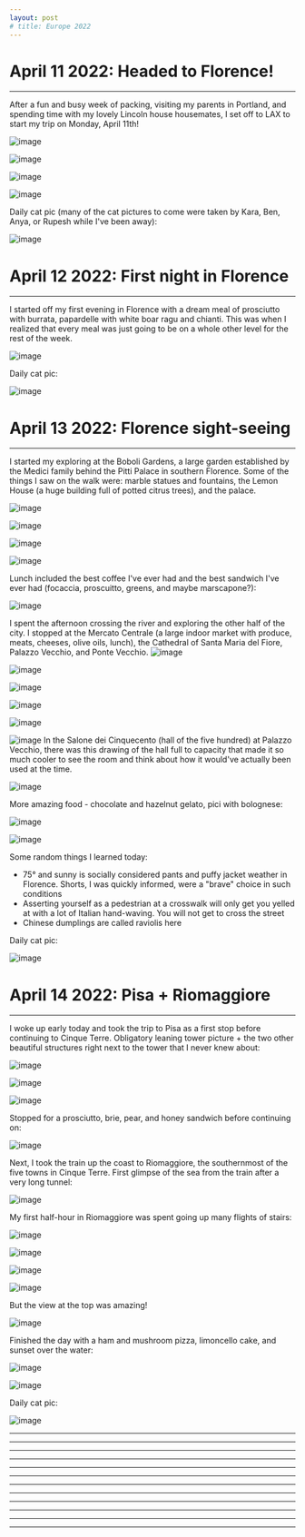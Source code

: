 ```yaml
---
layout: post
# title: Europe 2022
---
```


# April 11 2022: Headed to Florence!
-------------------------------------------------------------------------------

After a fun and busy week of packing, visiting my parents in Portland, and 
spending time with my lovely Lincoln house housemates, I set off to LAX to 
start my trip on Monday, April 11th!

![image](https://drive.google.com/uc?export=view&id=1JzlBnikyFqE4mALFYy3u2MlW6fWMn9ZR)

![image](https://drive.google.com/uc?export=view&id=1O0Q4R4bjUnrB5uuB2SJgcqQtx5YPIOoQ)

![image](https://drive.google.com/uc?export=view&id=14PrAvF7ZOQzkR2PnBCrN_LypzQljURQA)

![image](https://drive.google.com/uc?export=view&id=1oMaWkQ-H2FteGP8i8B-R-8GtvYO08Opo)

Daily cat pic (many of the cat pictures to come were taken by Kara, Ben, Anya, 
or Rupesh while I've been away):

![image](https://drive.google.com/uc?export=view&id=1OR7hX_sUV7WRL0FfGpp_Q1mzP3sQBcRX)


# April 12 2022: First night in Florence
-------------------------------------------------------------------------------

I started off my first evening in Florence with a dream meal of prosciutto with
burrata, papardelle with white boar ragu and chianti. This was when I realized 
that every meal was just going to be on a whole other level for the rest of the 
week. 

![image](https://drive.google.com/uc?export=view&id=18EfqoTfK4OiOi45JNtqHmPIWuj-wHlxc)

Daily cat pic:

![image](https://drive.google.com/uc?export=view&id=1Sq5rlQxLpR6MnctuVW242WbqsdoSQZ0E)

# April 13 2022: Florence sight-seeing
-------------------------------------------------------------------------------

I started my exploring at the Boboli Gardens, a large garden established by the
Medici family behind the Pitti Palace in southern Florence. Some of the things
I saw on the walk were: marble statues and fountains, the Lemon House 
(a huge building full of potted citrus trees), and the palace.

![image](https://drive.google.com/uc?export=view&id=1QOvfEnsRa1tpsduROeetz20G1LhQyu1l)

![image](https://drive.google.com/uc?export=view&id=1us6moS-Xcp-YbFOSB1rftFFUk0r1qISH)

![image](https://drive.google.com/uc?export=view&id=1osgEf4x94W9i09ukPUK6wmSJPs3Y9ozT)

![image](https://drive.google.com/uc?export=view&id=1KjI_BgT7gSP3laO0la2OEoF9tuSBd47o)

Lunch included the best coffee I've ever had and the best sandwich I've ever 
had (focaccia, proscuitto, greens, and maybe marscapone?):

![image](https://drive.google.com/uc?export=view&id=1DPzkUu74kE5vzxwFsSf69xa0RduOzmn5)

I spent the afternoon crossing the river and exploring the other half of the 
city. I stopped at the Mercato Centrale (a large indoor market with produce,
meats, cheeses, olive oils, lunch), the Cathedral of Santa Maria del Fiore, 
Palazzo Vecchio, and Ponte Vecchio. 
![image](https://drive.google.com/uc?export=view&id=1O3deOVNwA21tXM4-q26MFE57eMw34nFp)

![image](https://drive.google.com/uc?export=view&id=17pncnynuPr9UHaMPQTQGtcUy_UZR5gDQ)

![image](https://drive.google.com/uc?export=view&id=1ApvUcjA8YkpEbhlDVMwb2lt74k3ZZYxQ)

![image](https://drive.google.com/uc?export=view&id=182goQ6xwwutsw2gSm59AjMQf5ogACCou)

![image](https://drive.google.com/uc?export=view&id=1z18rUsBQCf8oa6hvN7UTRUpJ_Aa87G5X)

![image](https://drive.google.com/uc?export=view&id=13TSAwA__COp-jYcBHHQiOQxF2Bwx2yMG)
In the Salone dei Cinquecento (hall of the five hundred) at Palazzo Vecchio,
there was this drawing of the hall full to capacity that made it so much cooler
to see the room and think about how it would've actually been used at the time.

![image](https://drive.google.com/uc?export=view&id=1SNAm_0vOZdUHIkXeUxkpmn2Bra3-jnZe)

More amazing food - chocolate and hazelnut gelato, pici with bolognese:

![image](https://drive.google.com/uc?export=view&id=1xTpDoVYhx74D26sFZUivd69GYIik_N8v)

![image](https://drive.google.com/uc?export=view&id=1Mmmzs_M824x0z4svnUo6Hslj9t6aV6ex)

Some random things I learned today:

- 75° and sunny is socially considered pants and puffy jacket weather in 
  Florence. Shorts, I was quickly informed, were a "brave" choice in such 
  conditions
- Asserting yourself as a pedestrian at a crosswalk will only get you yelled at
  with a lot of Italian hand-waving. You will not get to cross the street
- Chinese dumplings are called raviolis here

Daily cat pic:

![image](https://drive.google.com/uc?export=view&id=1optN1DTHNh_yPZelzHHmJ4E-4aUDUgkn)

# April 14 2022: Pisa + Riomaggiore
-------------------------------------------------------------------------------
I woke up early today and took the trip to Pisa as a first stop before
continuing to Cinque Terre. Obligatory leaning tower picture + the two other
beautiful structures right next to the tower that I never knew about:

![image](https://drive.google.com/uc?export=view&id=1f5yjXzcoY9xeFuH7JT4jzw599crKvmlW)

![image](https://drive.google.com/uc?export=view&id=1kg1frmoPKo8aN1_lvHqPNQqO5hQvnu7R)

![image](https://drive.google.com/uc?export=view&id=1oaZ-Y4FSByZ-eZ9hmJyzNYUokjSTewG2)

Stopped for a prosciutto, brie, pear, and honey sandwich before continuing on:

![image](https://drive.google.com/uc?export=view&id=1qur2vgsMgbIFPrT0cfWJAY6BPTakmG_q)

Next, I took the train up the coast to Riomaggiore, the southernmost of the
five towns in Cinque Terre. First glimpse of the sea from the train after a 
very long tunnel:

![image](https://drive.google.com/uc?export=view&id=1o9Pp9RvujWNXqCiEN_yavG_gm-Q4Tmc7)

My first half-hour in Riomaggiore was spent going up many flights of stairs:

![image](https://drive.google.com/uc?export=view&id=1QYHRgBpwIdZQspv7f3svJ6yJODr9rX6O)

![image](https://drive.google.com/uc?export=view&id=1wXc2aqvLeDZtYjRpIoEkYYnQWTzsWVXO)

![image](https://drive.google.com/uc?export=view&id=1HP7QHlNCEy2-Y8waDLJhgYrqQPT4aEe0)

![image](https://drive.google.com/uc?export=view&id=1HfMXM8OS-gnvKmcp-Vh2LVQ2TlhSjl3x)

But the view at the top was amazing!

![image](https://drive.google.com/uc?export=view&id=16Wy5HArmbdCDiaWgMlNqN5h1iLKE1SxC)

Finished the day with a ham and mushroom pizza, limoncello cake, and sunset
over the water:

![image](https://drive.google.com/uc?export=view&id=19g80GG6-VQcaKV7-TqSZmbvHRV3SKmcI)

![image](https://drive.google.com/uc?export=view&id=1KrJYQ_VZEWxc5LCovEN9BO-Tw8T2TB8R)

Daily cat pic:

![image](https://drive.google.com/uc?export=view&id=1M1jHk7a-ibkfoPwZ8DmO4LJVt32uPk69)

-------------------------------------------------------------------------------
-------------------------------------------------------------------------------
-------------------------------------------------------------------------------
-------------------------------------------------------------------------------
-------------------------------------------------------------------------------
-------------------------------------------------------------------------------
-------------------------------------------------------------------------------
-------------------------------------------------------------------------------
-------------------------------------------------------------------------------
-------------------------------------------------------------------------------
-------------------------------------------------------------------------------
-------------------------------------------------------------------------------
